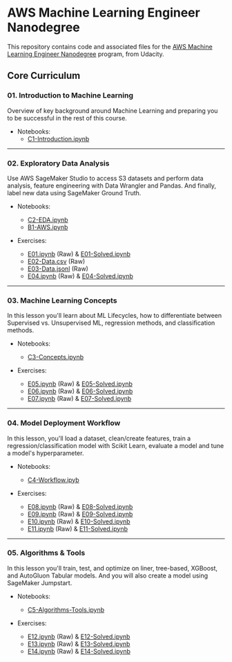 # AWS Machine Learning Engineer Nanodegree

This repository contains code and associated files for the
[AWS Machine Learning Engineer Nanodegree][1] program, from Udacity.

## Core Curriculum

### 01. Introduction to Machine Learning

Overview of key background around Machine Learning and preparing you to be
successful in the rest of this course.

- Notebooks:
  - [C1-Introduction.ipynb](../notebooks/C1-Introduction.ipynb)

---

### 02. Exploratory Data Analysis

Use AWS SageMaker Studio to access S3 datasets and perform data analysis,
feature engineering with Data Wrangler and Pandas. And finally, label new data
using SageMaker Ground Truth.

- Notebooks:
  - [C2-EDA.ipynb](../notebooks/C2-EDA.ipynb)
  - [B1-AWS.ipynb](../notebooks/B1-AWS.ipynb)

- Exercises:
  - [E01.ipynb](../exercises/E01.ipynb) (Raw) & [E01-Solved.ipynb](../exercises/E01-Solved.ipynb)
  - [E02-Data.csv](../exercises/E02-Data.csv) (Raw)
  - [E03-Data.jsonl](../exercises/E03-Data.jsonl) (Raw)
  - [E04.ipynb](../exercises/E04.ipynb) (Raw) & [E04-Solved.ipynb](../exercises/E04-Solved.ipynb)

---

### 03. Machine Learning Concepts

In this lesson you'll learn about ML Lifecycles, how to differentiate between
Supervised vs. Unsupervised ML, regression methods, and classification methods.

- Notebooks:
  - [C3-Concepts.ipynb](../notebooks/C3-Concepts.ipynb)

- Exercises:
  - [E05.ipynb](../exercises/E05.ipynb) (Raw) & [E05-Solved.ipynb](../exercises/E05-Solved.ipynb)
  - [E06.ipynb](../exercises/E06.ipynb) (Raw) & [E06-Solved.ipynb](../exercises/E06-Solved.ipynb)
  - [E07.ipynb](../exercises/E07.ipynb) (Raw) & [E07-Solved.ipynb](../exercises/E07-Solved.ipynb)

---

### 04. Model Deployment Workflow

In this lesson, you'll load a dataset, clean/create features, train a
regression/classification model with Scikit Learn, evaluate a model and tune a
model's hyperparameter.

- Notebooks:
  - [C4-Workflow.ipyb](../notebooks/C4-Workflow.ipynb)

- Exercises:
  - [E08.ipynb](../exercises/E08.ipynb) (Raw) & [E08-Solved.ipynb](../exercises/E08-Solved.ipynb)
  - [E09.ipynb](../exercises/E09.ipynb) (Raw) & [E09-Solved.ipynb](../exercises/E09-Solved.ipynb)
  - [E10.ipynb](../exercises/E10.ipynb) (Raw) & [E10-Solved.ipynb](../exercises/E10-Solved.ipynb)
  - [E11.ipynb](../exercises/E11.ipynb) (Raw) & [E11-Solved.ipynb](../exercises/E11-Solved.ipynb)

---

### 05. Algorithms & Tools

In this lesson you'll train, test, and optimize on liner, tree-based, XGBoost,
and AutoGluon Tabular models. And you will also create a model using SageMaker
Jumpstart.

- Notebooks:
  - [C5-Algorithms-Tools.ipynb](../notebooks/C5-Algorithms-Tools.ipynb)

- Exercises:
  - [E12.ipynb](../exercises/E12.ipynb) (Raw) & [E12-Solved.ipynb](../exercises/E12-Solved.ipynb)
  - [E13.ipynb](../exercises/E13.ipynb) (Raw) & [E13-Solved.ipynb](../exercises/E13-Solved.ipynb)
  - [E14.ipynb](../exercises/E14.ipynb) (Raw) & [E14-Solved.ipynb](../exercises/E14-Solved.ipynb)

[1]: https://www.udacity.com/course/aws-machine-learning-engineer-nanodegree--nd189
